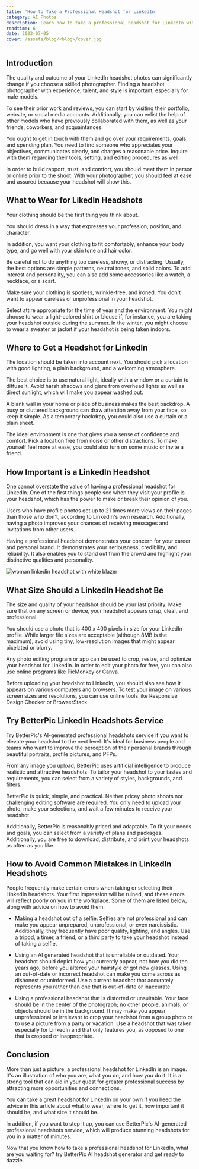 ```yaml
---
title: 'How to Take a Professional Headshot for LinkedIn'
category: AI Photos
description: Learn how to take a professional headshot for LinkedIn with tips on attire, photographer selection, size, and common mistakes to avoid. Try it today and make a lasting impression!
readtime: 6
date: 2023-07-05
cover: /assets/blog/<blog>/cover.jpg
---
```

## Introduction
The quality and outcome of your LinkedIn headshot photos can significantly change if you choose a skilled photographer. Finding a headshot photographer with experience, talent, and style is important, especially for male models.

To see their prior work and reviews, you can start by visiting their portfolio, website, or social media accounts. Additionally, you can enlist the help of other models who have previously collaborated with them, as well as your friends, coworkers, and acquaintances.

You ought to get in touch with them and go over your requirements, goals, and spending plan. You need to find someone who appreciates your objectives, communicates clearly, and charges a reasonable price. Inquire with them regarding their tools, setting, and editing procedures as well.

In order to build rapport, trust, and comfort, you should meet them in person or online prior to the shoot. With your photographer, you should feel at ease and assured because your headshot will show this.

## What to Wear for LikedIn Headshots
Your clothing should be the first thing you think about.

You should dress in a way that expresses your profession, position, and character.

In addition, you want your clothing to fit comfortably, enhance your body type, and go well with your skin tone and hair color.

Be careful not to do anything too careless, showy, or distracting. Usually, the best options are simple patterns, neutral tones, and solid colors. To add interest and personality, you can also add some accessories like a watch, a necklace, or a scarf.

Make sure your clothing is spotless, wrinkle-free, and ironed. You don't want to appear careless or unprofessional in your headshot.

Select attire appropriate for the time of year and the environment. You might choose to wear a light-colored shirt or blouse if, for instance, you are taking your headshot outside during the summer. In the winter, you might choose to wear a sweater or jacket if your headshot is being taken indoors.

## Where to Get a Headshot for LinkedIn
The location should be taken into account next. You should pick a location with good lighting, a plain background, and a welcoming atmosphere.

The best choice is to use natural light, ideally with a window or a curtain to diffuse it. Avoid harsh shadows and glare from overhead lights as well as direct sunlight, which will make you appear washed out.

A blank wall in your home or place of business makes the best backdrop. A busy or cluttered background can draw attention away from your face, so keep it simple. As a temporary backdrop, you could also use a curtain or a plain sheet.

The ideal environment is one that gives you a sense of confidence and comfort. Pick a location free from noise or other distractions. To make yourself feel more at ease, you could also turn on some music or invite a friend.

## How Important is a LinkedIn Headshot
One cannot overstate the value of having a professional headshot for LinkedIn. One of the first things people see when they visit your profile is your headshot, which has the power to make or break their opinion of you.

Users who have profile photos get up to 21 times more views on their pages than those who don't, according to LinkedIn's own research. Additionally, having a photo improves your chances of receiving messages and invitations from other users.

Having a professional headshot demonstrates your concern for your career and personal brand. It demonstrates your seriousness, credibility, and reliability. It also enables you to stand out from the crowd and highlight your distinctive qualities and personality.

![woman linkedin headshot with white blazer](https://www.betterpic.io/_vercel/image?url=/assets/blog/media/model-examples-1/betterpic-generated-headshot-406.jpg&w=768&q=70)

## What Size Should a LinkedIn Headshot Be
The size and quality of your headshot should be your last priority. Make sure that on any screen or device, your headshot appears crisp, clear, and professional.

You should use a photo that is 400 x 400 pixels in size for your LinkedIn profile. While larger file sizes are acceptable (although 8MB is the maximum), avoid using tiny, low-resolution images that might appear pixelated or blurry.

Any photo editing program or app can be used to crop, resize, and optimize your headshot for LinkedIn. In order to edit your photo for free, you can also use online programs like PicMonkey or Canva.

Before uploading your headshot to LinkedIn, you should also see how it appears on various computers and browsers. To test your image on various screen sizes and resolutions, you can use online tools like Responsive Design Checker or BrowserStack.

## Try BetterPic LinkedIn Headshots Service
Try BetterPic's AI-generated professional headshots service if you want to elevate your headshot to the next level. It's ideal for business people and teams who want to improve the perception of their personal brands through beautiful portraits, profile pictures, and PFPs.

From any image you upload, BetterPic uses artificial intelligence to produce realistic and attractive headshots. To tailor your headshot to your tastes and requirements, you can select from a variety of styles, backgrounds, and filters.

BetterPic is quick, simple, and practical. Neither pricey photo shoots nor challenging editing software are required. You only need to upload your photo, make your selections, and wait a few minutes to receive your headshot.

Additionally, BetterPic is reasonably priced and adaptable.
To fit your needs and goals, you can select from a variety of plans and packages. Additionally, you are free to download, distribute, and print your headshots as often as you like.

## How to Avoid Common Mistakes in LinkedIn Headshots
People frequently make certain errors when taking or selecting their LinkedIn headshots. Your first impression will be ruined, and these errors will reflect poorly on you in the workplace. Some of them are listed below, along with advice on how to avoid them:

- Making a headshot out of a selfie. Selfies are not professional and can make you appear unprepared, unprofessional, or even narcissistic. Additionally, they frequently have poor quality, lighting, and angles. Use a tripod, a timer, a friend, or a third party to take your headshot instead of taking a selfie.


- Using an AI generated headshot that is unreliable or outdated. Your headshot should depict how you currently appear, not how you did ten years ago, before you altered your hairstyle or got new glasses. Using an out-of-date or incorrect headshot can make you come across as dishonest or uninformed. Use a current headshot that accurately represents you rather than one that is out-of-date or inaccurate.


- Using a professional headshot that is distorted or unsuitable. Your face should be in the center of the photograph; no other people, animals, or objects should be in the background. It may make you appear unprofessional or irrelevant to crop your headshot from a group photo or to use a picture from a party or vacation. Use a headshot that was taken especially for LinkedIn and that only features you, as opposed to one that is cropped or inappropriate.

## Conclusion
More than just a picture, a professional headshot for LinkedIn is an image. It's an illustration of who you are, what you do, and how you do it. It is a strong tool that can aid in your quest for greater professional success by attracting more opportunities and connections.

You can take a great headshot for LinkedIn on your own if you heed the advice in this article about what to wear, where to get it, how important it should be, and what size it should be.

In addition, if you want to step it up, you can use BetterPic's AI-generated professional headshots service, which will produce stunning headshots for you in a matter of minutes.

Now that you know how to take a professional headshot for LinkedIn, what are you waiting for? try BetterPic AI headshot generator and get ready to dazzle.
